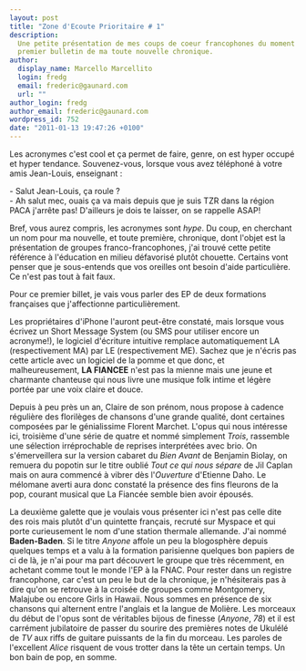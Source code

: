 ```yaml
---
layout: post
title: "Zone d'Ecoute Prioritaire # 1"
description:
  Une petite présentation de mes coups de coeur francophones du moment pour mon
  premier bulletin de ma toute nouvelle chronique.
author:
  display_name: Marcello Marcellito
  login: fredg
  email: frederic@gaunard.com
  url: ""
author_login: fredg
author_email: frederic@gaunard.com
wordpress_id: 752
date: "2011-01-13 19:47:26 +0100"
---
```


Les acronymes c'est cool et ça permet de faire, genre, on est hyper occupé et
hyper tendance. Souvenez-vous, lorsque vous avez téléphoné à votre amis
Jean-Louis, enseignant :

<quote>- Salut Jean-Louis, ça roule ?<br />- Ah salut mec, ouais ça va mais
depuis que je suis TZR dans la région PACA j'arrête pas! D'ailleurs je dois te
laisser, on se rappelle ASAP!</quote>

Bref, vous aurez compris, les acronymes sont _hype_. Du coup, en cherchant un
nom pour ma nouvelle, et toute première, chronique, dont l'objet est la
présentation de groupes franco-francophones, j'ai trouvé cette petite référence
à l'éducation en milieu défavorisé plutôt chouette. Certains vont penser que je
sous-entends que vos oreilles ont besoin d'aide particulière. Ce n'est pas tout
à fait faux.

Pour ce premier billet, je vais vous parler des EP de deux formations françaises
que j'affectionne particulièrement.

Les propriétaires d'iPhone l'auront peut-être constaté, mais lorsque vous
écrivez un Short Message System (ou SMS pour utiliser encore un acronyme!), le
logiciel d'écriture intuitive remplace automatiquement LA (respectivement MA)
par LE (respectivement ME). Sachez que je n'écris pas cette article avec un
logiciel de la pomme et que donc, et malheureusement, **LA FIANCEE** n'est pas
la mienne mais une jeune et charmante chanteuse qui nous livre une musique folk
intime et légère portée par une voix claire et douce.

Depuis à peu près un an, Claire de son prénom, nous propose à cadence régulière
des florilèges de chansons d'une grande qualité, dont certaines composées par le
génialissime Florent Marchet. L'opus qui nous intéresse ici, troisième d'une
série de quatre et nommé simplement _Trois_, rassemble une sélection
irréprochable de reprises interprétées avec brio. On s'émerveillera sur la
version cabaret du _Bien Avant_ de Benjamin Biolay, on remuera du popotin sur le
titre oublié _Tout ce qui nous sépare_ de Jil Caplan mais on aura commencé à
vibrer dès l'_Ouverture_ d'Etienne Daho. Le mélomane averti aura donc constaté
la présence des fins fleurons de la pop, courant musical que La Fiancée semble
bien avoir épousés.

La deuxième galette que je voulais vous présenter ici n'est pas celle dite des
rois mais plutôt d'un quintette français, recruté sur Myspace et qui porte
curieusement le nom d'une station thermale allemande. J'ai nommé
**Baden-Baden**. Si le titre _Anyone_ affole un peu la blogosphère depuis
quelques temps et a valu à la formation parisienne quelques bon papiers de ci de
là, je n'ai pour ma part découvert le groupe que très récemment, en achetant
comme tout le monde l'EP à la FNAC. Pour rester dans un registre francophone,
car c'est un peu le but de la chronique, je n'hésiterais pas à dire qu'on se
retrouve à la croisée de groupes comme Montgomery, Malajube ou encore Girls in
Hawaii. Nous sommes en présence de six chansons qui alternent entre l'anglais et
la langue de Molière. Les morceaux du début de l'opus sont de véritables bijous
de finesse (_Anyone_, _78_) et il est carrément jubilatoire de passer du sourire
des premières notes de Ukulélé de _TV_ aux riffs de guitare puissants de la fin
du morceau. Les paroles de l'excellent _Alice_ risquent de vous trotter dans la
tête un certain temps. Un bon bain de pop, en somme.
